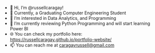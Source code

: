 - 👋 Hi, I’m @russellcaragay!
- 🏫 Currently, a Graduating Computer Engineering Student
- 👀 I’m interested in Data Analytics, and Programming
- 🌱 I’m currently reviewing Python Programming and will start learning Power BI
- 🌐 You can check my portfolio here: https://russellcaragay.github.io/portfolio-website/
- 📫 You can reach me at caragayrussell@gmail.com 

<!---
russellcaragay/russellcaragay is a ✨ special ✨ repository because its `README.md` (this file) appears on your GitHub profile.
You can click the Preview link to take a look at your changes.
--->
